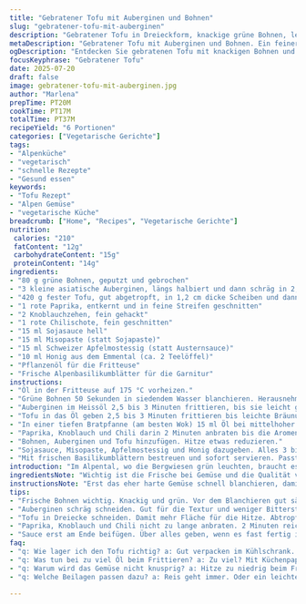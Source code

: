 ```yaml
---
title: "Gebratener Tofu mit Auberginen und Bohnen"
slug: "gebratener-tofu-mit-auberginen"
description: "Gebratener Tofu in Dreieckform, knackige grüne Bohnen, leicht gebratene Auberginen aus dem Alpengarten, gewürzt mit einer Sauce aus Sojasauce, Miso-Paste und einem Spritzer Schweizer Appenzeller Mostbränden, verfeinert mit frischem Alpenbasilikum. Fett sanft erhitzt, damit die Gemüse knackig bleiben. Schnell in der Pfanne oder im Wok gebraten. Die Auberginenstücke 2,5 cm schräg geschnitten, Tofu in 1,2 cm dicke Scheiben, grüne Bohnen kurz blanchiert und dann goldbraun frittiert. Dazu passt ein leichter Gerstensaft aus einer Walliser Mikrobrauerei oder ein Glas Weisswein vom Bodensee. Ein Alpenteller ohne Käse, aber mit viel Aroma."
metaDescription: "Gebratener Tofu mit Auberginen und Bohnen. Ein feiner alpiner Genuss mit frischen Zutaten aus dem Garten. Aromatisch und schnell zubereitet."
ogDescription: "Entdecken Sie gebratenen Tofu mit knackigen Bohnen und Auberginen. Ein einfaches alpenländisches Gericht. Frische Aromen vereinen sich im Wok."
focusKeyphrase: "Gebratener Tofu"
date: 2025-07-20
draft: false
image: gebratener-tofu-mit-auberginen.jpg
author: "Marlena"
prepTime: PT20M
cookTime: PT17M
totalTime: PT37M
recipeYield: "6 Portionen"
categories: ["Vegetarische Gerichte"]
tags:
- "Alpenküche"
- "vegetarisch"
- "schnelle Rezepte"
- "Gesund essen"
keywords:
- "Tofu Rezept"
- "Alpen Gemüse"
- "vegetarische Küche"
breadcrumb: ["Home", "Recipes", "Vegetarische Gerichte"]
nutrition: 
 calories: "210"
 fatContent: "12g"
 carbohydrateContent: "15g"
 proteinContent: "14g"
ingredients:
- "80 g grüne Bohnen, geputzt und gebrochen"
- "3 kleine asiatische Auberginen, längs halbiert und dann schräg in 2,5 cm Stücke geschnitten"
- "420 g fester Tofu, gut abgetropft, in 1,2 cm dicke Scheiben und dann Dreiecke geschnitten"
- "1 rote Paprika, entkernt und in feine Streifen geschnitten"
- "2 Knoblauchzehen, fein gehackt"
- "1 rote Chilischote, fein geschnitten"
- "15 ml Sojasauce hell"
- "15 ml Misopaste (statt Sojapaste)"
- "15 ml Schweizer Apfelmostessig (statt Austernsauce)"
- "10 ml Honig aus dem Emmental (ca. 2 Teelöffel)"
- "Pflanzenöl für die Fritteuse"
- "Frische Alpenbasilikumblätter für die Garnitur"
instructions:
- "Öl in der Fritteuse auf 175 °C vorheizen."
- "Grüne Bohnen 50 Sekunden in siedendem Wasser blanchieren. Herausnehmen, sehr gut abtropfen und dann kurz in heissem Öl frittieren bis al dente, etwa 50 bis 60 Sekunden. Auf doppelte Küchenrolle legen zum Abtropfen."
- "Auberginen im Heissöl 2,5 bis 3 Minuten frittieren, bis sie leicht goldbraun und weich sind. Ebenfalls auf Küchenpapier geben."
- "Tofu in das Öl geben 2,5 bis 3 Minuten frittieren bis leichte Bräunung entsteht. Wieder auf Küchenpapier abtropfen lassen."
- "In einer tiefen Bratpfanne (am besten Wok) 15 ml Öl bei mittelhoher Hitze erhitzen."
- "Paprika, Knoblauch und Chili darin 2 Minuten anbraten bis die Aromen sich entfalten, dabei oft rühren."
- "Bohnen, Auberginen und Tofu hinzufügen. Hitze etwas reduzieren."
- "Sojasauce, Misopaste, Apfelmostessig und Honig dazugeben. Alles 3 bis 4 Minuten unter häufigem Wenden erhitzen, bis alles gut überzogen, warm und leicht karamellisiert ist."
- "Mit frischen Basilikumblättern bestreuen und sofort servieren. Passt gut zu gedämpftem Schweizer Naturreis oder einem einfachen Alpengerstengraupenpuffer."
introduction: "Im Alpental, wo die Bergwiesen grün leuchten, braucht es einfache, ehrliche Rezepte. Das heutige Gericht – kein Käse, aber viel Aroma. Tofu, knackiges Gemüse, schnell und heiss gebraten. Alpenbasilikum frisch von der Fensterbank, Misopaste gibt Tiefe, Apfelmostessig bringt Schwung. Einmal nicht Raclette, einmal nicht Fondue, sondern Sound der Berge im Teller. Harte Arbeit, kurze Pausen, gutes Essen. So leben wir hier. Schmeckt, gibt Kraft für den Abstieg. Die Sonne wärmt den Rücken, das Öl zischt in der Pfanne, das Essen ist fertig. Die Zutaten sind heimisch, gefüllt mit Geschmack der Alpen, vom Tal bis auf den Gipfel."
ingredientsNote: "Wichtig ist die Frische bei Gemüse und die Qualität vom Tofu. Die Auberginen asiatisch sind ideal, weich mit wenig Bitterstoffen, die grünen Bohnen müssen knackig sein, nicht angeklebt oder gelb. Der Rotpaprika bringt frische Farbe, der Knoblauch und Chili das Feuer der Bergsonne. Miso-Paste aus Sojabohnen, ein Umami-Träger, ersetzt die schwere Sauce aus der Tiefsee. Apfelmostessig vom lokalen Mostbauer bringt einen kleinen Twist, da Säure und Süße sich fein mischen, der Honig aus der Region hält den Bezug zu Balkon und Alm her. Rapsöl zum Frittieren, damit das Gericht leicht bleibt, nicht zu fad. Die Kräuter frisch, direkt vor dem Servieren dazugeben. So schmeckt das Leben im Freien besser, nach Alpengrill und Gipfelpause."
instructionsNote: "Erst das eher harte Gemüse schnell blanchieren, damit es im Öl nicht zu lange braucht und die Farbe bleibt klar. Dann blitzschnell frittieren im vorgeheizten Öl, damit alles knusprig wird. Küchenrolle fürs Entfetten nutzen, sonst wird die Pfanne schmutzig und das Essen zu fettig. Tofu in kleine Dreiecke schneiden und sorgfältig abtupfen, damit es nicht spritzt beim Frittieren. Ein kräftiger Schuss Öl zum Anbraten von Paprika, Knoblauch und Chili, erst am Schluss steigen die Aromen hoch. Die Sauce absichtlich erst zum Schluss zugeben, damit das Gemüse knackig bleibt. Regelmässig wenden, nicht anbrennen lassen. Die Hitze kurz runterstellen, wenn alles zusammen in der Pfanne ist, dann schwitzen die Zutaten in der Sauce und verbinden sich. Basilikum wird erst auf dem Teller zugegeben, sonst wird es braun und bitter. Sofort heiss servieren, Alpenblick geniessen."
tips:
- "Frische Bohnen wichtig. Knackig und grün. Vor dem Blanchieren gut säubern. Nicht zu lang, sonst weich. 50 Sekunden im kochenden Wasser. Dann gleich ins heiße Öl für etwas Crunch und schnelle Zubereitung. Noch im Öl sollten sie knackig bleiben. Immer auf Küchenpapier abtropfen lassen, damit sie nicht fettig werden."
- "Auberginen schräg schneiden. Gut für die Textur und weniger Bitterstoffe. Frittieren bis goldbraun. 2-3 Minuten im heißen Öl, achten auf die Farbe. Zu viel Hitze macht sie schnell schwarz. Nach dem Braten gleich abtropfen. Resthitze und deutliches Aroma erhalten."
- "Tofu in Dreiecke schneiden. Damit mehr Fläche für die Hitze. Abtropfen ist wichtig. Weglassen von Wasser. Knusprig werden beim Frittieren. Auch hier wieder: Hitze ist entscheidend. Zu lange drin macht ihn hart. Stücke gleichmäßig im Öl verteilen, damit alles braun wird."
- "Paprika, Knoblauch und Chili nicht zu lange anbraten. 2 Minuten reichen. Hitze runternehmen, damit die Aromen nicht verbrennen. Die Mischung bringt Farbe und Würze ins Gericht. Achte auf die Balance der Geschmäcker. Frisch dazugeben statt vorzukochen."
- "Sauce erst am Ende beifügen. Über alles geben, wenn es fast fertig ist. Hitze reduzieren. Damit bleibt alles knackig und frischer. Honig für die Süße, Apfelmost für die Säure. Soja und Miso für die Tiefe. Gut vermengen, aber die Hitze niedrig halten."
faq:
- "q: Wie lager ich den Tofu richtig? a: Gut verpacken im Kühlschrank. Zuvor gut abtropfen lassen. Kann auch eingefroren werden."
- "q: Was tun bei zu viel Öl beim Frittieren? a: Zu viel? Mit Küchenpapier abtupfen schnell. Aufpassen, dass das nicht zu fettig wird insgesamt."
- "q: Warum wird das Gemüse nicht knusprig? a: Hitze zu niedrig beim Frittieren. Oder zu lang im Wasser. Immer frisch blanchieren. Öl muss leicht spritzen."
- "q: Welche Beilagen passen dazu? a: Reis geht immer. Oder ein leichter Salat. Gerstengrütze wäre auch gut. Einfaches Rezept für einfache Küche."

---
```

